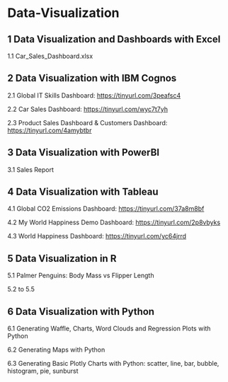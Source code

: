 # Data-Visualization

## 1 Data Visualization and Dashboards with Excel 
   1.1 Car_Sales_Dashboard.xlsx

## 2 Data Visualization with IBM Cognos
   2.1 Global IT Skills Dashboard: https://tinyurl.com/3peafsc4
   
   2.2 Car Sales Dashboard: https://tinyurl.com/wyc7t7yh
   
   2.3 Product Sales Dashboard & Customers Dashboard: https://tinyurl.com/4amybtbr

## 3 Data Visualization with PowerBI

   3.1 Sales Report

## 4 Data Visualization with Tableau
   4.1 Global CO2 Emissions Dashboard: https://tinyurl.com/37a8m8bf
   
   4.2 My World Happiness Demo Dashboard: https://tinyurl.com/2p8vbyks
   
   4.3 World Happiness Dashboard: https://tinyurl.com/yc64jrrd
 
## 5 Data Visualization in R

   5.1 Palmer Penguins: Body Mass vs Flipper Length
   
   5.2 to 5.5
   
## 6 Data Visualization with Python
   6.1 Generating Waffle, Charts, Word Clouds and Regression Plots with Python
   
   6.2 Generating Maps with Python
   
   6.3 Generating  Basic Plotly Charts with Python: scatter, line, bar, bubble, histogram, pie, sunburst   
  
  
   
  
